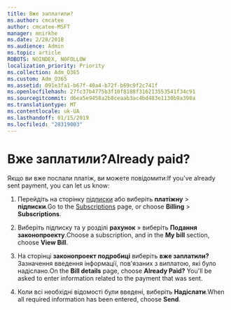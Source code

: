 ```yaml
---
title: Вже заплатили?
ms.author: cmcatee
author: cmcatee-MSFT
manager: mnirkhe
ms.date: 2/28/2018
ms.audience: Admin
ms.topic: article
ROBOTS: NOINDEX, NOFOLLOW
localization_priority: Priority
ms.collection: Adm_O365
ms.custom: Adm_O365
ms.assetid: 091e3fa1-b67f-40a4-b72f-b69c9f2c741f
ms.openlocfilehash: 27fc37b4775b3f10f8188f316213553541f34c91
ms.sourcegitcommit: d6ea5e9458a2b8ceaab3ac4bd483e1130b9a398a
ms.translationtype: MT
ms.contentlocale: uk-UA
ms.lasthandoff: 01/15/2019
ms.locfileid: "28319003"
---
```

# <a name="already-paid"></a><span data-ttu-id="ee289-102">Вже заплатили?</span><span class="sxs-lookup"><span data-stu-id="ee289-102">Already paid?</span></span>

<span data-ttu-id="ee289-103">Якщо ви вже послали платіж, ви можете повідомити:</span><span class="sxs-lookup"><span data-stu-id="ee289-103">If you've already sent payment, you can let us know:</span></span>
  
1. <span data-ttu-id="ee289-104">Перейдіть на сторінку [підписки](https://go.microsoft.com/fwlink/p/?linkid=842054) або виберіть **платіжну** \> **підписки**.</span><span class="sxs-lookup"><span data-stu-id="ee289-104">Go to the [Subscriptions](https://go.microsoft.com/fwlink/p/?linkid=842054) page, or choose **Billing** \> **Subscriptions**.</span></span>
    
2. <span data-ttu-id="ee289-105">Виберіть підписку та у розділі **рахунок** » виберіть **Подання законопроекту**.</span><span class="sxs-lookup"><span data-stu-id="ee289-105">Choose a subscription, and in the **My bill** section, choose **View Bill**.</span></span>
    
3. <span data-ttu-id="ee289-p101">На сторінці **законопроект подробиці** виберіть **вже заплатили?** Зазначення введення інформації, пов'язаних з виплатою, які було надіслано.</span><span class="sxs-lookup"><span data-stu-id="ee289-p101">On the **Bill details** page, choose **Already Paid?** You'll be asked to enter information related to the payment that was sent.</span></span> 
    
4. <span data-ttu-id="ee289-108">Коли всі необхідні відомості були введені, виберіть **Надіслати**.</span><span class="sxs-lookup"><span data-stu-id="ee289-108">When all required information has been entered, choose **Send**.</span></span>
    

